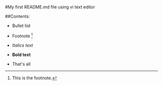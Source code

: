 #My first README.md file using vi text editor

##Contents:
* Bullet list

* Footnote [^1] 
[^1]: This is the footnote.

* *Italics text*

* **Bold text**

* That's all
